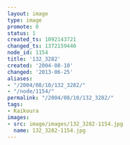 ```yaml
---
layout: image
type: image
promote: 0
status: 1
created_ts: 1092143721
changed_ts: 1372159440
node_id: 1154
title: '132_3282'
created: '2004-08-10'
changed: '2013-06-25'
aliases:
- "/2004/08/10/132_3282/"
- "/node/1154/"
permalink: "/2004/08/10/132_3282/"
tags:
- Kaikoura
images:
- src: image/images/132_3282-1154.jpg
  name: 132_3282-1154.jpg
---
```


